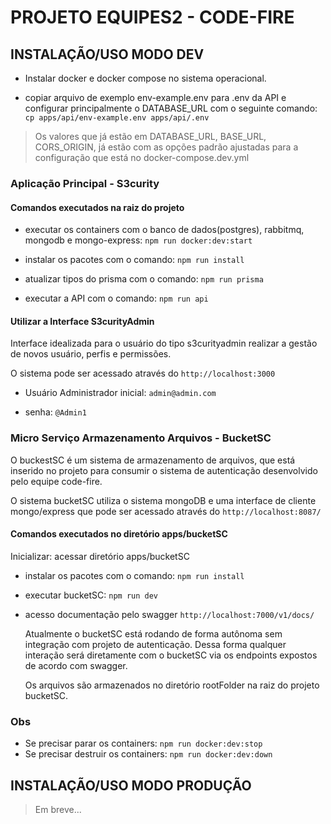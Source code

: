 # PROJETO EQUIPES2 - CODE-FIRE

## INSTALAÇÃO/USO MODO DEV

- Instalar docker e docker compose no sistema operacional.

- copiar arquivo de exemplo env-example.env para .env da API e configurar principalmente o DATABASE_URL com o seguinte comando:
  `cp apps/api/env-example.env apps/api/.env`

> Os valores que já estão em DATABASE_URL, BASE_URL, CORS_ORIGIN, já estão com as opções padrão ajustadas para a configuração que está no docker-compose.dev.yml

### Aplicação Principal - S3curity

#### Comandos executados na raiz do projeto

- executar os containers com o banco de dados(postgres), rabbitmq, mongodb e mongo-express:
  `npm run docker:dev:start`

- instalar os pacotes com o comando:
  `npm run install`

- atualizar tipos do prisma com o comando:
  `npm run prisma`

- executar a API com o comando:
  `npm run api`

#### Utilizar a Interface S3curityAdmin

Interface idealizada para o usuário do tipo s3curityadmin realizar a gestão de novos usuário, perfis e permissões.

O sistema pode ser acessado através do `http://localhost:3000`

- Usuário Administrador inicial: `admin@admin.com`

- senha: `@Admin1`

### Micro Serviço Armazenamento Arquivos - BucketSC

O buckestSC é um sistema de armazenamento de arquivos, que está inserido no projeto para
consumir o sistema de autenticação desenvolvido pelo equipe code-fire.

O sistema bucketSC utiliza o sistema mongoDB e uma interface de cliente mongo/express
que pode ser acessado através do `http://localhost:8087/`

#### Comandos executados no diretório apps/bucketSC

Inicializar: acessar diretório apps/bucketSC

- instalar os pacotes com o comando:
  `npm run install`

- executar bucketSC:
  `npm run dev`

- acesso documentação pelo swagger
  `http://localhost:7000/v1/docs/`

  Atualmente o bucketSC está rodando de forma autônoma sem integração
  com projeto de autenticação. Dessa forma qualquer interação será diretamente
  com o bucketSC via os endpoints expostos de acordo com swagger.

  Os arquivos são armazenados no diretório rootFolder na raiz do projeto bucketSC.

### Obs

- Se precisar parar os containers: `npm run docker:dev:stop`
- Se precisar destruir os containers: `npm run docker:dev:down`

## INSTALAÇÃO/USO MODO PRODUÇÃO

> Em breve...

